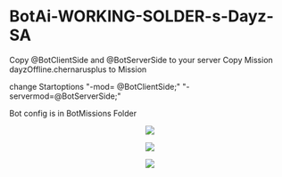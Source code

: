 # BotAi-WORKING-SOLDER-s-Dayz-SA

Copy @BotClientSide and @BotServerSide to your server
Copy Mission dayzOffline.chernarusplus to Mission

change Startoptions
"-mod= @BotClientSide;" "-servermod=@BotServerSide;"

Bot config is in BotMissions Folder



<p align="center">
<img src="https://github.com/x1234xx/BotAi-WORKING-SOLDER-s-Dayz-SA/blob/main/20210208002114_1.jpg" ><br>
  
  <p align="center">
<img src="https://github.com/x1234xx/BotAi-WORKING-SOLDER-s-Dayz-SA/blob/main/20210208002124_1.jpg" ><br>
   
  <p align="center">
<img src="https://github.com/x1234xx/BotAi-WORKING-SOLDER-s-Dayz-SA/blob/main/20210208002653_1.jpg" ><br>
